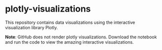 # plotly-visualizations
This repository contains data visualizations using the interactive visualization library Plotly.

**Note**:
GitHub does not render plotly visualizations. Download the notebook and run the code to view the amazing interactive visualizations.
